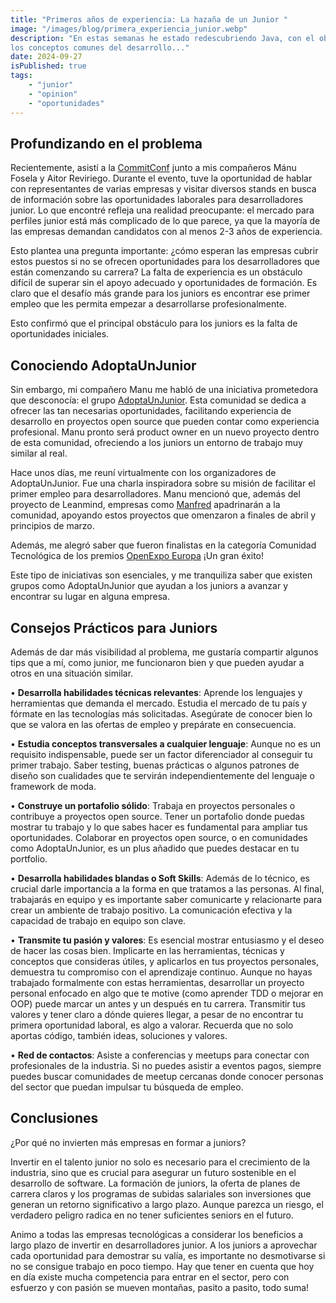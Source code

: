 ```yaml
---
title: "Primeros años de experiencia: La hazaña de un Junior "
image: "/images/blog/primera_experiencia_junior.webp"
description: "En estas semanas he estado redescubriendo Java, con el objetivo de pulir las bases y practicar muchos de 
los conceptos comunes del desarrollo..."
date: 2024-09-27
isPublished: true
tags:
    - "junior"
    - "opinion"
    - "oportunidades"
---
```


## Profundizando en el problema
Recientemente, asistí a la [CommitConf](https://commit-conf.com/) junto a mis compañeros Mánu Fosela y Aitor Reviriego. 
Durante el evento, tuve la oportunidad de hablar con representantes de varias empresas y visitar diversos stands en busca 
de información sobre las oportunidades laborales para desarrolladores junior. Lo que encontré refleja una realidad 
preocupante: el mercado para perfiles junior está más complicado de lo que parece, ya que la mayoría de las empresas 
demandan candidatos con al menos 2-3 años de experiencia.

Esto plantea una pregunta importante: ¿cómo esperan las empresas cubrir estos puestos si no se ofrecen oportunidades 
para los desarrolladores que están comenzando su carrera? La falta de experiencia es un obstáculo difícil de superar sin
el apoyo adecuado y oportunidades de formación. Es claro que el desafío más grande para los juniors es encontrar ese 
primer empleo que les permita empezar a desarrollarse profesionalmente.

Esto confirmó que el principal obstáculo para los juniors es la falta de oportunidades iniciales.

## Conociendo AdoptaUnJunior
Sin embargo, mi compañero Manu me habló de una iniciativa prometedora que desconocía: el grupo [AdoptaUnJunior](https://www.linkedin.com/company/adoptaunjunior/). 
Esta comunidad se dedica a ofrecer las tan necesarias oportunidades, facilitando experiencia de desarrollo en proyectos
open source que pueden contar como experiencia profesional. Manu pronto será product owner en un nuevo proyecto dentro 
de esta comunidad, ofreciendo a los juniors un entorno de trabajo muy similar al real.

Hace unos días, me reuní virtualmente con los organizadores de AdoptaUnJunior. Fue una charla inspiradora sobre su 
misión de facilitar el primer empleo para desarrolladores. Manu mencionó que, además del proyecto de Leanmind, 
empresas como [Manfred](https://www.getmanfred.com/) apadrinarán a la comunidad, apoyando estos proyectos que 
omenzaron a finales de abril y principios de marzo.

Además, me alegró saber que fueron finalistas en la categoría Comunidad Tecnológica de los premios [OpenExpo Europa](https://openexpoeurope.com/es/) 
¡Un gran éxito!

Este tipo de iniciativas son esenciales, y me tranquiliza saber que existen grupos como AdoptaUnJunior que ayudan a los 
juniors a avanzar y encontrar su lugar en alguna empresa.

## Consejos Prácticos para Juniors
Además de dar más visibilidad al problema, me gustaría compartir algunos tips que a mí, como junior, me funcionaron bien
y que pueden ayudar a otros en una situación similar.

• **Desarrolla habilidades técnicas relevantes**: Aprende los lenguajes y herramientas que demanda el mercado. 
Estudia el mercado de tu país y fórmate en las tecnologías más solicitadas. Asegúrate de conocer bien lo que se valora 
en las ofertas de empleo y prepárate en consecuencia.

• **Estudia conceptos transversales a cualquier lenguaje**: Aunque no es un requisito indispensable, puede ser un factor
diferenciador al conseguir tu primer trabajo. Saber testing, buenas prácticas o algunos patrones de diseño son cualidades
que te servirán independientemente del lenguaje o framework de moda.

• **Construye un portafolio sólido**: Trabaja en proyectos personales o contribuye a proyectos open source. Tener un 
portafolio donde puedas mostrar tu trabajo y lo que sabes hacer es fundamental para ampliar tus oportunidades. Colaborar 
en proyectos open source, o en comunidades como AdoptaUnJunior, es un plus añadido que puedes destacar en tu portfolio.

• **Desarrolla habilidades blandas o Soft Skills**: Además de lo técnico, es crucial darle importancia a la forma en que
tratamos a las personas. Al final, trabajarás en equipo y es importante saber comunicarte y relacionarte para crear un 
ambiente de trabajo positivo. La comunicación efectiva y la capacidad de trabajo en equipo son clave.

• **Transmite tu pasión y valores**: Es esencial mostrar entusiasmo y el deseo de hacer las cosas bien. Implicarte en 
las herramientas, técnicas y conceptos que consideras útiles, y aplicarlos en tus proyectos personales, demuestra tu 
compromiso con el aprendizaje continuo. Aunque no hayas trabajado formalmente con estas herramientas, desarrollar un 
proyecto personal enfocado en algo que te motive (como aprender TDD o mejorar en OOP) puede marcar un antes y un después
en tu carrera. Transmitir tus valores y tener claro a dónde quieres llegar, a pesar de no encontrar tu primera oportunidad
laboral, es algo a valorar. Recuerda que no solo aportas código, también ideas, soluciones y valores.

• **Red de contactos**: Asiste a conferencias y meetups para conectar con profesionales de la industria. Si no puedes 
asistir a eventos pagos, siempre puedes buscar comunidades de meetup cercanas donde conocer personas del sector que 
puedan impulsar tu búsqueda de empleo.

## Conclusiones
¿Por qué no invierten más empresas en formar a juniors?

Invertir en el talento junior no solo es necesario para el crecimiento de la industria, sino que es crucial para asegurar
un futuro sostenible en el desarrollo de software. La formación de juniors, la oferta de planes de carrera claros y los 
programas de subidas salariales son inversiones que generan un retorno significativo a largo plazo. Aunque parezca un 
riesgo, el verdadero peligro radica en no tener suficientes seniors en el futuro.

Animo a todas las empresas tecnológicas a considerar los beneficios a largo plazo de invertir en desarrolladores junior.
A los juniors a aprovechar cada oportunidad para demostrar su valía, es importante no desmotivarse si no se consigue 
trabajo en poco tiempo. Hay que tener en cuenta que hoy en día existe mucha competencia para entrar en el sector, 
pero con esfuerzo y con pasión se mueven montañas, pasito a pasito, todo suma!